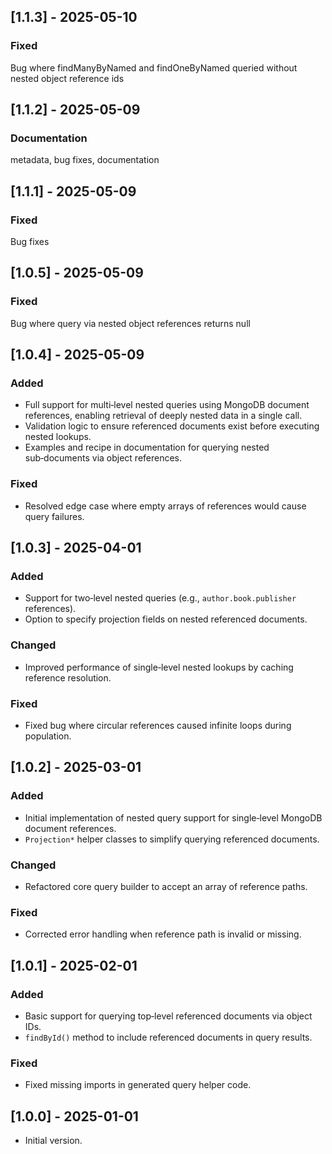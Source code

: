 ## \[1.1.3] - 2025-05-10

### Fixed

Bug where findManyByNamed and findOneByNamed queried without nested object reference ids

## \[1.1.2] - 2025-05-09

### Documentation

metadata, bug fixes, documentation

## \[1.1.1] - 2025-05-09

### Fixed

Bug fixes

## \[1.0.5] - 2025-05-09

### Fixed

Bug where query via nested object references returns null

## \[1.0.4] - 2025-05-09

### Added

- Full support for multi‑level nested queries using MongoDB document references, enabling retrieval of deeply nested data in a single call.
- Validation logic to ensure referenced documents exist before executing nested lookups.
- Examples and recipe in documentation for querying nested sub‑documents via object references.

### Fixed

- Resolved edge case where empty arrays of references would cause query failures.

## \[1.0.3] - 2025-04-01

### Added

- Support for two‑level nested queries (e.g., `author.book.publisher` references).
- Option to specify projection fields on nested referenced documents.

### Changed

- Improved performance of single‑level nested lookups by caching reference resolution.

### Fixed

- Fixed bug where circular references caused infinite loops during population.

## \[1.0.2] - 2025-03-01

### Added

- Initial implementation of nested query support for single‑level MongoDB document references.
- `Projection*` helper classes to simplify querying referenced documents.

### Changed

- Refactored core query builder to accept an array of reference paths.

### Fixed

- Corrected error handling when reference path is invalid or missing.

## \[1.0.1] - 2025-02-01

### Added

- Basic support for querying top‑level referenced documents via object IDs.
- `findById()` method to include referenced documents in query results.

### Fixed

- Fixed missing imports in generated query helper code.

## \[1.0.0] - 2025-01-01

- Initial version.

